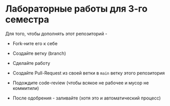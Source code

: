 # Лабораторные работы для 3-го семестра

Для того, чтобы дополнять этот репозиторий - 

- Fork-ните его к себе

- Создайте ветку (branch)

- Сделайте работу

- Создайте Pull-Request из своей ветки в `main` ветку этого репозитория

- Подождите code-review (чтобы всякое не рабочее и мусор не коммитили)
 
- После одобрения - заливайте (хотя это и автоматический процесс)

